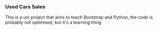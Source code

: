 ### **Used Cars Sales**
This is a uni project that aims to teach Bootstrap and Python, the code is probably not optimised, but it's a learning thing
